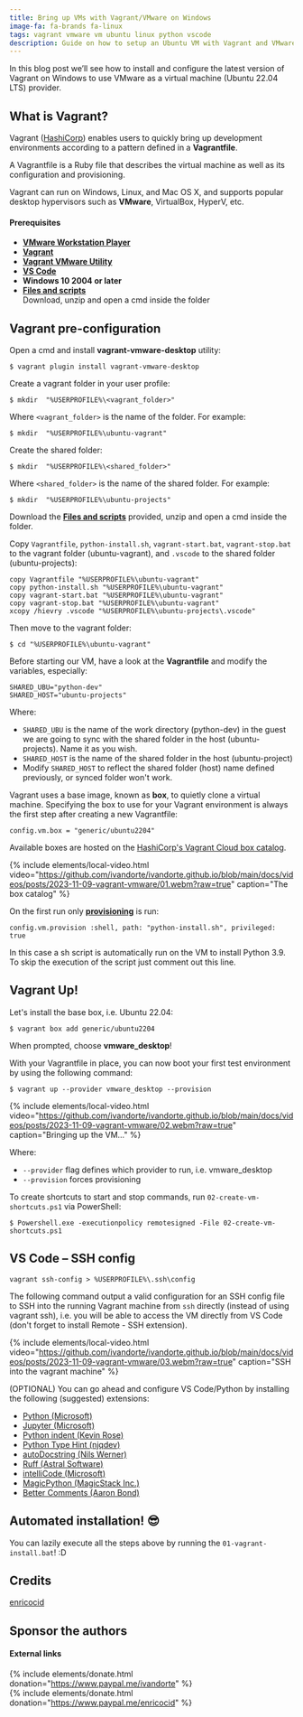 ```yaml
---
title: Bring up VMs with Vagrant/VMware on Windows
image-fa: fa-brands fa-linux
tags: vagrant vmware vm ubuntu linux python vscode
description: Guide on how to setup an Ubuntu VM with Vagrant and VMware as provider
---
```


In this blog post we’ll see how to install and configure the latest version of Vagrant on Windows to use VMware as a virtual machine (Ubuntu 22.04 LTS) provider.

## What is Vagrant?

Vagrant ([HashiCorp](https://www.hashicorp.com/)) enables users to quickly bring up development environments according to a pattern defined in a **Vagrantfile**.

A Vagrantfile is a Ruby file that describes the virtual machine as well as its configuration and provisioning.

Vagrant can run on Windows, Linux, and Mac OS X, and supports popular desktop hypervisors such as **VMware**, VirtualBox, HyperV, etc.

#### Prerequisites

- **[VMware Workstation Player](https://www.vmware.com/products/workstation-player.html)**
- **[Vagrant](https://developer.hashicorp.com/vagrant/install?product_intent=vagrant)**
- **[Vagrant VMware Utility](https://developer.hashicorp.com/vagrant/install/vmware)**
- **[VS Code](https://code.visualstudio.com/)**
- **Windows 10 2004 or later**
- [**Files and scripts**](https://github.com/ivandorte/ivandorte.github.io/raw/main/docs/_posts/files/2023-11-09-vagrant-vmware.7z)<br>
Download, unzip and open a cmd inside the folder

## Vagrant pre-configuration

Open a cmd and install **vagrant-vmware-desktop** utility:

```
$ vagrant plugin install vagrant-vmware-desktop
```

Create a vagrant folder in your user profile:

```
$ mkdir  "%USERPROFILE%\<vagrant_folder>"
```

Where `<vagrant_folder>` is the name of the folder. For example:

```
$ mkdir  "%USERPROFILE%\ubuntu-vagrant"
```

Create the shared folder:

```
$ mkdir  "%USERPROFILE%\<shared_folder>"
```

Where `<shared_folder>` is the name of the shared folder. For example:

```
$ mkdir  "%USERPROFILE%\ubuntu-projects"
```

Download the [**Files and scripts**](https://github.com/ivandorte/ivandorte.github.io/raw/main/docs/_posts/files/2023-11-09-vagrant-vmware.7z) provided, unzip and open a cmd inside the folder.

Copy `Vagrantfile`, `python-install.sh`, `vagrant-start.bat`, `vagrant-stop.bat` to the vagrant folder (ubuntu-vagrant), and `.vscode` to the shared folder (ubuntu-projects):

```
copy Vagrantfile "%USERPROFILE%\ubuntu-vagrant"
copy python-install.sh "%USERPROFILE%\ubuntu-vagrant"
copy vagrant-start.bat "%USERPROFILE%\ubuntu-vagrant"
copy vagrant-stop.bat "%USERPROFILE%\ubuntu-vagrant"
xcopy /hievry .vscode "%USERPROFILE%\ubuntu-projects\.vscode"
```

Then move to the vagrant folder:

```
$ cd "%USERPROFILE%\ubuntu-vagrant"
```

Before starting our VM, have a look at the **Vagrantfile** and modify the variables, especially:

```
SHARED_UBU="python-dev"
SHARED_HOST="ubuntu-projects"
```

Where:

- `SHARED_UBU` is the name of the work directory (python-dev) in the guest we are going to sync with the shared folder in the host (ubuntu-projects). Name it as you wish.
- `SHARED_HOST` is the name of the shared folder in the host (ubuntu-project)
- Modify `SHARED_HOST` to reflect the shared folder (host) name defined previously, or synced folder won't work.

Vagrant uses a base image, known as **box**, to quietly clone a virtual machine. Specifying the box to use for your Vagrant environment is always the first step after creating a new Vagrantfile:

```
config.vm.box = "generic/ubuntu2204"
```

Available boxes are hosted on the [HashiCorp's Vagrant Cloud box catalog](https://app.vagrantup.com/boxes/search).

{% include elements/local-video.html video="https://github.com/ivandorte/ivandorte.github.io/blob/main/docs/videos/posts/2023-11-09-vagrant-vmware/01.webm?raw=true" caption="The box catalog" %}

On the first run only [**provisioning**](https://developer.hashicorp.com/vagrant/docs/provisioning/basic_usage) is run:

```
config.vm.provision :shell, path: "python-install.sh", privileged: true
```

In this case a sh script is automatically run on the VM to install Python 3.9.
To skip the execution of the script just comment out this line.

## Vagrant Up!

Let's install the base box, i.e. Ubuntu 22.04:

```
$ vagrant box add generic/ubuntu2204
```

When prompted, choose **vmware_desktop**!

With your Vagrantfile in place, you can now boot your first test environment by using the following command:

```
$ vagrant up --provider vmware_desktop --provision
```

{% include elements/local-video.html video="https://github.com/ivandorte/ivandorte.github.io/blob/main/docs/videos/posts/2023-11-09-vagrant-vmware/02.webm?raw=true" caption="Bringing up the VM..." %}

Where:

- `--provider` flag defines which provider to run, i.e. vmware_desktop
- `--provision` forces provisioning

To create shortcuts to start and stop commands, run `02-create-vm-shortcuts.ps1` via PowerShell:

```
$ Powershell.exe -executionpolicy remotesigned -File 02-create-vm-shortcuts.ps1
```

## VS Code – SSH config

```
vagrant ssh-config > %USERPROFILE%\.ssh\config
```

The following command output a valid configuration for an SSH config file to SSH into the running Vagrant machine from `ssh` directly (instead of using vagrant ssh), i.e. you will be able to access the VM directly from VS Code (don't forget to install Remote - SSH extension).

{% include elements/local-video.html video="https://github.com/ivandorte/ivandorte.github.io/blob/main/docs/videos/posts/2023-11-09-vagrant-vmware/03.webm?raw=true" caption="SSH into the vagrant machine" %}

(OPTIONAL) You can go ahead and configure VS Code/Python by installing the following (suggested) extensions:

- [Python (Microsoft)](https://marketplace.visualstudio.com/items?itemName=ms-python.python)
- [Jupyter (Microsoft)](https://marketplace.visualstudio.com/items?itemName=ms-toolsai.jupyter)
- [Python indent (Kevin Rose)](https://marketplace.visualstudio.com/items?itemName=KevinRose.vsc-python-indent)
- [Python Type Hint (njqdev)](https://marketplace.visualstudio.com/items?itemName=njqdev.vscode-python-typehint)
- [autoDocstring (Nils Werner)](https://marketplace.visualstudio.com/items?itemName=njpwerner.autodocstring)
- [Ruff (Astral Software)](https://marketplace.visualstudio.com/items?itemName=charliermarsh.ruff)
- [intelliCode (Microsoft)](https://marketplace.visualstudio.com/items?itemName=VisualStudioExptTeam.vscodeintellicode)
- [MagicPython (MagicStack Inc.)](https://marketplace.visualstudio.com/items?itemName=magicstack.MagicPython)
- [Better Comments (Aaron Bond)](https://marketplace.visualstudio.com/items?itemName=aaron-bond.better-comments)

## Automated installation! :sunglasses:

You can lazily execute all the steps above by running the `01-vagrant-install.bat`! :D

## Credits

[enricocid](https://github.com/enricocid)

## Sponsor the authors

#### External links

{% include elements/donate.html donation="https://www.paypal.me/ivandorte" %}<br>
{% include elements/donate.html donation="https://www.paypal.me/enricocid" %}
